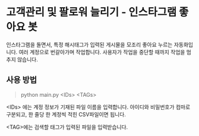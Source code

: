 # 고객관리 및 팔로워 늘리기 - 인스타그램 좋아요 봇

인스타그램을 돌면서, 특정 해시태그가 입력된 게시물을 모조리 좋아요 누르는 자동화입니다. 여러 계정으로 번갈아가며 작업합니다. 사용자가 작업을 중단할 때까지 작업을 멈추지 않습니다.

## 사용 방법
> python main.py <IDs\>  <TAGs\>

 <IDs\> 에는 계정 정보가 기재된 파일 이름을 입력합니다. 아이디와 비밀번호가 컴마로 구분되고, 한 줄당 한 계정씩 적힌 CSV파일이면 됩니다.

<TAG\>에는 검색할 태그가 입력된 파일을 입력받습니다.
